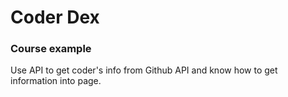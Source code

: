 # Coder Dex

### Course example

Use API to get coder's info from Github API and know how to get information into page.

